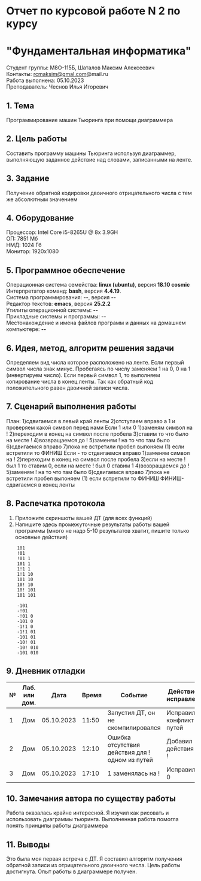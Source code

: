 # Отчет по курсовой работе N 2 по курсу
# "Фундаментальная информатика"

Студент группы: M8О-115Б, Шаталов Максим Алексеевич\
Контакты: rcmaksim@gmal.com@mail.ru \
Работа выполнена: 05.10.2023\
Преподаватель: Чеснов Илья Игоревич

## 1. Тема

Программирование машин Тьюринга при помощи диаграммера

## 2. Цель работы

Составить программу машины Тьюринга используя диаграммер, выполняющую заданное действие над словами, записанными на ленте.

## 3. Задание

Получение обратной кодировки двоичного отрицательного числа с тем же абсолютным 
значением

## 4. Оборудование

Процессор: Intel Core i5-8265U @ 8x 3.9GH\
ОП: 7851 Мб\
НМД: 1024 Гб\
Монитор: 1920x1080

## 5. Программное обеспечение

Операционная система семейства: **linux (ubuntu)**, версия **18.10 cosmic**\
Интерпретатор команд: **bash**, версия **4.4.19**.\
Система программирования: **--**, версия **--**\
Редактор текстов: **emacs**, версия **25.2.2**\
Утилиты операционной системы: **--**\
Прикладные системы и программы: **--**\
Местонахождение и имена файлов программ и данных на домашнем компьютере: **--**

## 6. Идея, метод, алгоритм решения задачи

Определяем вид числа которое расположено на ленте. Если первый символ числа знак минус. Пробегаясь по числу заменяем 1 на 0, 0 на 1 (инвертируем число). Если первый символ 1, то выполняем копирование числа в конец ленты. Так как обратный код положительного равен двоичной записи числа.

## 7. Сценарий выполнения работы

План:
1)сдвигаемся в левый край ленты
2)отступаем вправо а 1 и проверяем какой символ перед нами
Если 1 или 0
	1)заменям символ на !
	2)переходим в конец на символ после пробела
	3)ставим то что было на месте !
	4)возвращаемся до !
	5)заменям ! на то что там было
	6)сдвигаемся вправо
	7)пока не встретили пробел выпоняем (1) если встретили то ФИНИШ
Если - то стдвигаемся вправо
	1)заменям символ на !
	2)переходим в конец на символ после пробела
	3)если на месте ! был 1 то ставим 0, если на месте ! был 0 ставим 1
	4)возвращаемся до !
	5)заменям ! на то что там было
	6)сдвигаемся вправо
	7)пока не встретили пробел выпоняем (1) если встретили то ФИНИШ
ФИНИШ-сдвигаемся в конец ленты
## 8. Распечатка протокола

1. Приложите скриншоты вашей ДТ (для всех функций)
2. Напишите здесь промежуточные результаты работы вашей программы (много не надо 5-10 результатов хватит, пишите только основные действия)

```
	101
	!01
	!01 1
	101 1
	1!1 1
	1!1 10
	101 10
	10! 10
	10! 101
	101 101

	-101
	-!01
	-!01 0
	-101 0
	-1!1 0
	-1!1 01
	-101 01
	-10! 01
	-10! 010
	-101 010

```

## 9. Дневник отладки

| № | Лаб. или дом. | Дата       | Время     | Событие                                                | Действие по исправлению   | Примечание     |
|----|---------------|------------|-----------|--------------------------------------------------------|---------------------------|----------------|
|1  | Дом           | 05.10.2023 | 11:50     | Запустил ДТ, он не скомпилировался                     | Исправил конфликт путей   | Частая ошибка   |
|2  | Дом           | 05.10.2023 | 12:10     | Ошибка отсутствия действия для ! одном из путей        | Добавил действия при !    | невнимательность|
|3  | Дом           | 05.10.2023 | 17:10     | 1 заменялась на !        			      | Исправил на 0             | ошибка	    |

## 10. Замечания автора по существу работы

Работа оказалась крайне интересной. Я изучил как рисовать и использовать диаграммы тьюринга. Выполненная работа помогла понять принципы работы диаграммера 

## 11. Выводы

Это была моя первая встреча с ДТ. Я составил алгоритм получения обратной записи из отрицательного двоичного числа. Цель работы достигнута. Опыт работы в диаграммере получен. 
